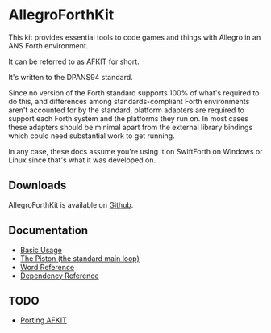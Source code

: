 # AllegroForthKit

This kit provides essential tools to code games and things with Allegro in an ANS Forth environment.

It can be referred to as AFKIT for short.

It's written to the DPANS94 standard.

Since no version of the Forth standard supports 100% of what's required to do this, and differences among standards-compliant Forth environments aren't accounted for by the standard, platform adapters are required to support each Forth system and the platforms they run on.  In most cases these adapters should be minimal apart from the external library bindings which could need substantial work to get running.

In any case, these docs assume you're using it on SwiftForth on Windows or Linux since that's what it was developed on.

## Downloads

AllegroForthKit is available on [Github](https://github.com/RogerLevy/AllegroForthKit/).

## Documentation

- [Basic Usage](basic-usage.md)
- [The Piston (the standard main loop)](piston.md)
- [Word Reference](words.md)
- [Dependency Reference](dependencies.md)

## TODO

- [Porting AFKIT](porting.md)
